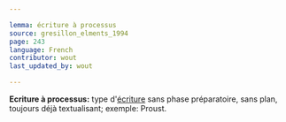 ```yaml
---

lemma: écriture à processus
source: gresillon_elments_1994
page: 243
language: French
contributor: wout
last_updated_by: wout

---
```


**Ecriture à processus:** type d'[écriture](writingProcess.html) sans phase préparatoire, sans plan, toujours déjà textualisant; exemple: Proust.
